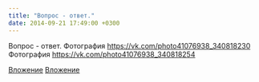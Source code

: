 ```yaml
---
title: "Вопрос - ответ."
date: 2014-09-21 17:49:00 +0300
---
```


Вопрос - ответ.
Фотография
https://vk.com/photo41076938_340818230
Фотография
https://vk.com/photo41076938_340818254

[Вложение](https://vk.com/photo41076938_340818230)
[Вложение](https://vk.com/photo41076938_340818254)
